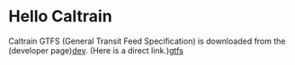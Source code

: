 # Hello Caltrain

Caltrain GTFS (General Transit Feed Specification) is downloaded from the
(developer page)[dev]. (Here is a direct link.)[gtfs]

[dev]: http://www.caltrain.com/developer.html
[gtfs]: http://www.caltrain.com/Assets/GTFS/caltrain/CT-GTFS.zip
